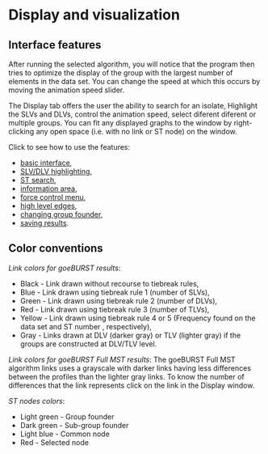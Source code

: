 # Display and visualization

## Interface features

After running the selected algorithm, you will notice that the program then tries to optimize the display of the group with the largest number of elements in the data set. You can change the speed at which this occurs by moving the animation speed slider.

The Display tab offers the user the ability to search for an isolate, Highlight the SLVs and DLVs, control the animation speed, select diferent diferent or multiple groups. You can fit any displayed graphs to the window by right-clicking any open space (i.e. with no link or ST node) on the window.

Click to see how to use the features:
* [basic interface](http://www.phyloviz.net/wiki/displayinterface/BasicInterface.png),
* [SLV/DLV highlighting](http://www.phyloviz.net/wiki/displayinterface/highlighting.png),
* [ST search](http://www.phyloviz.net/wiki/displayinterface/search.png),
* [information area](http://www.phyloviz.net/wiki/displayinterface/InfoArea.png),
* [force control menu](http://www.phyloviz.net/wiki/displayinterface/ControlMenu.png),
* [high level edges](http://www.phyloviz.net/wiki/displayinterface/HighLevelEdges.png),
* [changing group founder](http://www.phyloviz.net/wiki/displayinterface/ChangingGroupFounder.png),
* [saving results](http://www.phyloviz.net/wiki/displayinterface/SavingResults.png).

## Color conventions

_Link colors for goeBURST results_:
* Black - Link drawn without recourse to tiebreak rules,
* Blue - Link drawn using tiebreak rule 1 (number of SLVs),
* Green - Link drawn using tiebreak rule 2 (number of DLVs),
* Red - Link drawn using tiebreak rule 3 (number of TLVs),
* Yellow - Link drawn using tiebreak rule 4 or 5 (Frequency found on the data set and ST number , respectively),
* Gray - Links drawn at DLV (darker gray) or TLV (lighter gray) if the groups are constructed at DLV/TLV level.

_Link colors for goeBURST Full MST results_: The goeBURST Full MST algorithm links uses a grayscale with darker links having less differences between the profiles than the lighter gray links. To know the number of differences that the link represents click on the link in the Display window.

_ST nodes colors_:
* Light green - Group founder
* Dark green - Sub-group founder
* Light blue - Common node
* Red - Selected node

